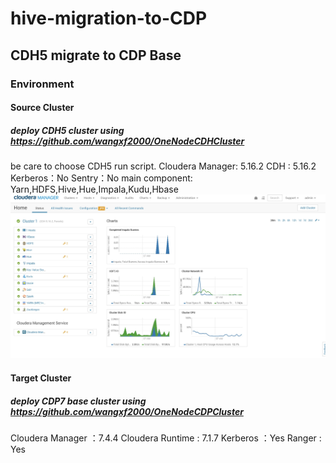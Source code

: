 # hive-migration-to-CDP

## CDH5 migrate to CDP Base

### Environment
#### Source Cluster
##### deploy CDH5 cluster using https://github.com/wangxf2000/OneNodeCDHCluster
be care to choose CDH5 run script.
Cloudera Manager: 5.16.2
CDH : 5.16.2
Kerberos：No
Sentry：No
main component: Yarn,HDFS,Hive,Hue,Impala,Kudu,Hbase
![width=800](/images/CDH5_components.jpg)

#### Target Cluster
##### deploy CDP7 base cluster using https://github.com/wangxf2000/OneNodeCDPCluster
Cloudera Manager ：7.4.4
Cloudera Runtime : 7.1.7
Kerberos ：Yes
Ranger : Yes
